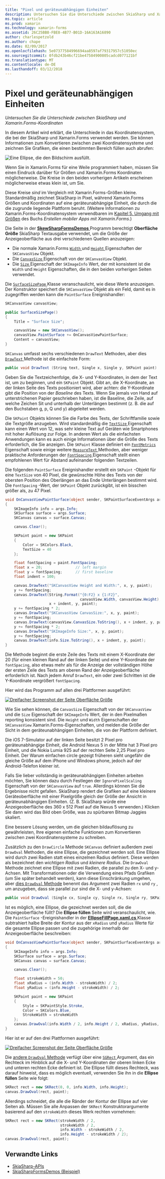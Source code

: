 ```yaml
---
title: "Pixel und geräteunabhängigen Einheiten"
description: Untersuchen Sie die Unterschiede zwischen SkiaSharp und Xamarin.Forms-Koordinaten
ms.topic: article
ms.prod: xamarin
ms.technology: xamarin-forms
ms.assetid: 26C25BB8-FBE8-4B77-B01D-16A163A16890
author: charlespetzold
ms.author: chape
ms.date: 02/09/2017
ms.openlocfilehash: 5e07377584996694aa8597af79317957c51050ec
ms.sourcegitcommit: 0fdb243b46cf21be47584900805cadcd077121bf
ms.translationtype: MT
ms.contentlocale: de-DE
ms.lasthandoff: 03/12/2018
---
```

# <a name="pixels-and-device-independent-units"></a>Pixel und geräteunabhängigen Einheiten

_Untersuchen Sie die Unterschiede zwischen SkiaSharp und Xamarin.Forms-Koordinaten_

In diesem Artikel wird erklärt, die Unterschiede in das Koordinatensystem, die bei der SkiaSharp und Xamarin.Forms verwendet werden. Sie können Informationen zum Konvertieren zwischen zwei Koordinatensysteme und zeichnen Sie Grafiken, die einen bestimmten Bereich füllen auch abrufen:

![](pixels-images/screenfillexample.png "Eine Ellipse, die den Bildschirm ausfüllt.")

Wenn Sie in Xamarin.Forms für eine Weile programmiert haben, müssen Sie einen Eindruck darüber für Größen und Xamarin.Forms Koordinaten möglicherweise. Die Kreise in den beiden vorherigen Artikeln erscheinen möglicherweise etwas klein ist, um Sie.

Diese Kreise *sind* im Vergleich mit Xamarin.Forms-Größen kleine. Standardmäßig zeichnet SkiaSharp in Pixel, während Xamarin.Forms Größen und Koordinaten auf eine geräteunabhängige Einheit, die durch die die zugrunde liegende Plattform beruht. (Weitere Informationen zu Xamarin.Forms-Koordinatensystem verwendbaren im [Kapitel 5. Umgang mit Größen](~/xamarin-forms/creating-mobile-apps-xamarin-forms/summaries/chapter05.md) des Buchs *Erstellen mobiler Apps mit Xamarin.Forms*.)

Die Seite in der [ **SkewSharpFormsDemos** ](https://developer.xamarin.com/samples/xamarin-forms/SkiaSharpForms/SkiaSharpFormsDemos/) Programm berechtigt **Oberfläche Größe** SkiaSharp Textausgabe verwendet, um die Größe der Anzeigeoberfläche aus drei verschiedenen Quellen anzuzeigen:

- Die normale Xamarin.Forms [ `Width` ](https://developer.xamarin.com/api/property/Xamarin.Forms.VisualElement.Width/) und [ `Height` ](https://developer.xamarin.com/api/property/Xamarin.Forms.VisualElement.Height/) Eigenschaften der `SKCanvasView` Objekt.
- Die [ `CanvasSize` ](https://developer.xamarin.com/api/property/SkiaSharp.Views.Forms.SKCanvasView.CanvasSize/) Eigenschaft von der `SKCanvasView` Objekt.
- Die [ `Size` ](https://developer.xamarin.com/api/property/SkiaSharp.SKImageInfo.Size/) Eigenschaft der `SKImageInfo` Wert, der mit konsistent ist die `Width` und `Height` Eigenschaften, die in den beiden vorherigen Seiten verwendet.

Die [ `SurfaceSizePage` ](https://github.com/xamarin/xamarin-forms-samples/blob/master/SkiaSharpForms/SkiaSharpFormsDemos/SkiaSharpFormsDemos/SkiaSharpFormsDemos/Basics/SurfaceSizePage.cs) Klasse veranschaulicht, wie diese Werte anzuzeigen. Der Konstruktor speichert die `SKCanvasView` Objekt als ein Feld, damit es in zugegriffen werden kann die `PaintSurface` Ereignishandler:

```csharp
SKCanvasView canvasView;

public SurfaceSizePage()
{
    Title = "Surface Size";

    canvasView = new SKCanvasView();
    canvasView.PaintSurface += OnCanvasViewPaintSurface;
    Content = canvasView;
}
```

`SKCanvas` umfasst sechs verschiedenen `DrawText` Methoden, aber dies [ `DrawText` ](https://developer.xamarin.com/api/member/SkiaSharp.SKCanvas.DrawText/p/System.String/System.Single/System.Single/SkiaSharp.SKPaint/) Methode ist die einfachste Form:

```csharp
public void DrawText (String text, Single x, Single y, SKPaint paint)
```

Geben Sie die Textzeichenfolge, die X- und Y-Koordinaten, in dem der Text ist, um zu beginnen, und ein `SKPaint` Objekt. Gibt an, die X-Koordinate, an der linken Seite des Texts positioniert wird, aber achten: die Y-Koordinate gibt die Position von der *Baseline* des Texts. Wenn Sie jemals von Hand auf unterstrichenen Papier geschrieben haben, ist die Baseline, die Zeile, auf welche Zeichen Sit und unterhalb der Unterlängen bestimmt (z. B. die auf den Buchstaben g, p, Q und y) abgeleitet werden.

Die `SKPaint` Objekts können Sie die Farbe des Texts, der Schriftfamilie sowie die Textgröße anzugeben. Wird standardmäßig die [ `TextSize` ](https://developer.xamarin.com/api/property/SkiaSharp.SKPaint.TextSize/) Eigenschaft kann einen Wert von 12, was sehr kleine Text auf Geräten wie Smartphones mit hoher Auflösung zur Folge. In anderen Wert als die einfachsten Anwendungen kann es auch einige Informationen über die Größe des Texts erforderlich, die Sie anzeigen. Die `SKPaint` Klasse definiert ein [ `FontMetrics` ](https://developer.xamarin.com/api/property/SkiaSharp.SKPaint.FontMetrics/) Eigenschaft sowie einige weitere [ `MeasureText` ](https://developer.xamarin.com/api/member/SkiaSharp.SKPaint.MeasureText/p/System.String/) Methoden, aber weniger praktische Anforderungen der [ `FontSpacing` ](https://developer.xamarin.com/api/property/SkiaSharp.SKPaint.FontSpacing/) Eigenschaft stellt einen empfohlenen Wert für Abstand aufeinander folgenden Textzeilen.

Die folgenden `PaintSurface` Ereignishandler erstellt ein `SKPaint` -Objekt für eine `TextSize` von 40 Pixel, die gewünschte Höhe des Texts von der obersten Position des Oberlängen an das Ende Unterlängen bestimmt wird. Die `FontSpacing` -Wert, der `SKPaint` Objekt zurückgibt, ist ein bisschen größer als, zu 47 Pixel.

```csharp
void OnCanvasViewPaintSurface(object sender, SKPaintSurfaceEventArgs args)
{
    SKImageInfo info = args.Info;
    SKSurface surface = args.Surface;
    SKCanvas canvas = surface.Canvas;

    canvas.Clear();

    SKPaint paint = new SKPaint
    {
        Color = SKColors.Black,
        TextSize = 40
    };

    float fontSpacing = paint.FontSpacing;
    float x = 20;               // left margin
    float y = fontSpacing;      // first baseline
    float indent = 100;

    canvas.DrawText("SKCanvasView Height and Width:", x, y, paint);
    y += fontSpacing;
    canvas.DrawText(String.Format("{0:F2} x {1:F2}",
                                  canvasView.Width, canvasView.Height),
                    x + indent, y, paint);
    y += fontSpacing * 2;
    canvas.DrawText("SKCanvasView CanvasSize:", x, y, paint);
    y += fontSpacing;
    canvas.DrawText(canvasView.CanvasSize.ToString(), x + indent, y, paint);
    y += fontSpacing * 2;
    canvas.DrawText("SKImageInfo Size:", x, y, paint);
    y += fontSpacing;
    canvas.DrawText(info.Size.ToString(), x + indent, y, paint);
}
```

Die Methode beginnt die erste Zeile des Texts mit einem X-Koordinate der 20 (für einen kleinen Rand auf der linken Seite) und eine Y-Koordinate der `fontSpacing`, also etwas mehr als für die Anzeige der vollständigen Höhe der ersten Zeile des Texts am oberen Rand der Anzeigeoberfläche erforderlich ist. Nach jedem Anruf `DrawText`, ein oder zwei Schritten ist die Y-Koordinate vergrößert `fontSpacing`.

Hier wird das Programm auf allen drei Plattformen ausgeführt:

[![](pixels-images/surfacesize-small.png "Dreifacher Screenshot der Seite Oberfläche Größe")](pixels-images/surfacesize-large.png#lightbox "dreifacher Screenshot der Seite Oberfläche Größe")

Wie Sie sehen können, die `CanvasSize` Eigenschaft von der `SKCanvasView` und die `Size` Eigenschaft der `SKImageInfo` Wert, der in den Pixelmaßen reporting konsistent sind. Die `Height` und `Width` Eigenschaften der `SKCanvasView` Xamarin.Forms-Eigenschaften, und melden die Größe der Sicht in dem geräteunabhängigen Einheiten, die von der Plattform definiert.

Die iOS 7-Simulator auf der linken Seite besitzt 2 Pixel pro geräteunabhängige Einheit, die Android Nexus 5 in der Mitte hat 3 Pixel pro Einheit, und die Nokia Lumia 925 auf der rechten Seite 2,25 Pixel pro Einheit. Der Warum einfachen circle gezeigt früheren sieht ungefähr die gleiche Größe auf dem iPhone und Windows phone, jedoch auf der Android-Telefon kleiner ist.

Falls Sie lieber vollständig in geräteunabhängigen Einheiten arbeiten möchten, Sie können dazu durch Festlegen der `IgnorePixelScaling` Eigenschaft von der `SKCanvasView` auf `true`. Allerdings können Sie die Ergebnisse nicht gefallen. SkiaSharp rendert die Grafiken auf eine kleinere Geräteoberfläche mit einer Pixelgröße gleich der Größe der Ansicht in geräteunabhängigen Einheiten. (Z. B. SkiaSharp würde eine Anzeigeoberfläche des 360 x 512 Pixel auf die Nexus 5 verwenden.) Klicken Sie dann wird das Bild oben Größe, was zu spürbaren Bitmap Jaggies skaliert.

Eine bessere Lösung werden, um die gleichen bildauflösung zu gewährleisten, Ihre eigenen einfache Funktionen zum Konvertieren zwischen zwei Koordinatensysteme zu schreiben.

Zusätzlich zu den `DrawCircle` Methode `SKCanvas` definiert außerdem zwei `DrawOval` Methoden, die eine Ellipse, die gezeichnet werden soll. Eine Ellipse wird durch zwei Radien statt eines einzelnen Radius definiert. Diese werden als bezeichnet den *wichtigen Radius* und *kleinere Radius*. Die `DrawOval` Methode zeichnet eine Ellipse mit zwei Radien, die parallel zu den X- und y-Achsen. Mit Transformationen oder die Verwendung eines Pfads Grafiken (um Sie später behandelt werden), kann diese Einschränkung umgehen, aber [dies `DrawOval` Methode](https://developer.xamarin.com/api/member/SkiaSharp.SKCanvas.DrawOval/p/System.Single/System.Single/System.Single/System.Single/SkiaSharp.SKPaint/) benennt das Argument zwei Radien `rx` und `ry` , um anzugeben, dass sie parallel zur sind die X- und y-Achsen:

```csharp
public void DrawOval (Single cx, Single cy, Single rx, Single ry, SKPaint paint)
```

Ist es möglich, eine Ellipse, die gezeichnet werden soll, die die Anzeigeoberfläche füllt? Die **Ellipse füllen** Seite wird veranschaulicht, wie. Die `PaintSurface` -Ereignishandler in der [ **EllipseFillPage.xaml.cs** ](https://github.com/xamarin/xamarin-forms-samples/blob/master/SkiaSharpForms/SkiaSharpFormsDemos/SkiaSharpFormsDemos/SkiaSharpFormsDemos/Basics/EllipseFillPage.xaml.cs) Klasse subtrahiert halbe Breite der Kontur aus der `xRadius` und `yRadius` Werte für die gesamte Ellipse passen und die zugehörige innerhalb der Anzeigeoberfläche beschreiben:

```csharp
void OnCanvasViewPaintSurface(object sender, SKPaintSurfaceEventArgs args)
{
    SKImageInfo info = args.Info;
    SKSurface surface = args.Surface;
    SKCanvas canvas = surface.Canvas;

    canvas.Clear();

    float strokeWidth = 50;
    float xRadius = (info.Width - strokeWidth) / 2;
    float yRadius = (info.Height - strokeWidth) / 2;

    SKPaint paint = new SKPaint
    {
        Style = SKPaintStyle.Stroke,
        Color = SKColors.Blue,
        StrokeWidth = strokeWidth
    };
    canvas.DrawOval(info.Width / 2, info.Height / 2, xRadius, yRadius, paint);
}
```

Hier ist er auf den drei Plattformen ausgeführt:

[![](pixels-images/ellipsefill-small.png "Dreifacher Screenshot der Seite Oberfläche Größe")](pixels-images/ellipsefill-large.png#lightbox "dreifacher Screenshot der Seite Oberfläche Größe")

Die [andere `DrawOval` Methode](https://developer.xamarin.com/api/member/SkiaSharp.SKCanvas.DrawOval/p/SkiaSharp.SKRect/SkiaSharp.SKPaint/) verfügt über eine [ `SGRect` ](https://developer.xamarin.com/api/type/SkiaSharp.SKRect/) Argument, das ein Rechteck im Hinblick auf die X- und Y-Koordinaten der oberen linken Ecke und unteren rechten Ecke definiert ist. Die Ellipse füllt dieses Rechteck, was darauf hinweist, dass es möglich eventuell, verwenden Sie ihn in die **Ellipse füllen** Seite wie folgt:

```csharp
SKRect rect = new SKRect(0, 0, info.Width, info.Height);
canvas.DrawOval(rect, paint);
```

Allerdings schneidet, die alle die Ränder der Kontur der Ellipse auf vier Seiten ab. Müssen Sie alle Anpassen der `SKRect` Konstruktorargumente basierend auf den `strokeWidth` dieses Werk rechten vornehmen:

```csharp
SKRect rect = new SKRect(strokeWidth / 2,
                         strokeWidth / 2,
                         info.Width - strokeWidth / 2,
                         info.Height - strokeWidth / 2);
canvas.DrawOval(rect, paint);
```


## <a name="related-links"></a>Verwandte Links

- [SkiaSharp-APIs](https://developer.xamarin.com/api/root/SkiaSharp/)
- [SkiaSharpFormsDemos (Beispiel)](https://developer.xamarin.com/samples/xamarin-forms/SkiaSharpForms/SkiaSharpFormsDemos/)
